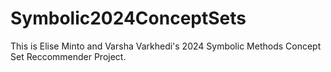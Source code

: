 # Symbolic2024ConceptSets

This is Elise Minto and Varsha Varkhedi's 2024 Symbolic Methods Concept Set Reccommender Project.